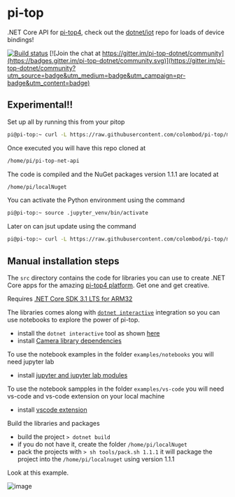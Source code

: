 # pi-top
.NET Core API for [pi-top4](https://www.pi-top.com/products/pi-top-4), check out the [dotnet/iot](https://github.com/dotnet/iot) repo for loads of device bindings!

[![Build status](https://ci.appveyor.com/api/projects/status/85dvsfxd4lw4xp2c?svg=true)](//ci.appveyor.com/project/colombod/pi-top/branch/main) [![Join the chat at https://gitter.im/pi-top-dotnet/community](https://badges.gitter.im/pi-top-dotnet/community.svg)](https://gitter.im/pi-top-dotnet/community?utm_source=badge&utm_medium=badge&utm_campaign=pr-badge&utm_content=badge)

## Experimental!!
Set up all by running this from your pitop
```sh
pi@pi-top:~ curl -L https://raw.githubusercontent.com/colombod/pi-top/main/setup-device.sh | bash -e
```
Once executed you will have this repo cloned at
```sh
/home/pi/pi-top-net-api
```

The code is compiled and the NuGet packages version 1.1.1 are located at 
```sh
/home/pi/localNuget
```

You can activate the Python environment using the command
```sh
pi@pi-top:~ source .jupyter_venv/bin/activate
```

Later on can jsut update using the command
```sh
pi@pi-top:~ curl -L https://raw.githubusercontent.com/colombod/pi-top/master/update-device.sh | bash -e
```

## Manual installation steps

The `src` directory contains the code for libraries you can use to create .NET Core apps for the amazing [pi-top4 platform](https://www.pi-top.com/products/pi-top-4). Get one and get creative.

Requires [.NET Core SDK 3.1 LTS for ARM32](./docs/install-dotnet-sdk.md)

The libraries comes along with [`dotnet interactive`](https://github.com/dotnet/interactive/) integration so you can use notebooks to explore the power of pi-top.

 * install the `dotnet interactive` tool as shown [here](./docs/install-dotnet-interactive.md) 
 * install [Camera library dependencies](./docs/install-camera-dependencies.md)

To use the notebook examples in the folder `examples/notebooks` you will need jupyter lab 
* install [jupyter and jupyter lab modules](./docs/install-jupyter.md)

To use the notebook sampples in the folder `examples/vs-code` you will need vs-code and vs-code extension on your local machine
* install [vscode extension](./docs/vscode-extension.md)

Build the libraries and packages

 * build the project `> dotnet build`
 * if you do not have it, create the folder `/home/pi/localNuget`
 * pack the projects with `> sh tools/pack.sh 1.1.1` it will package the project into the `/home/pi/localnuget` using version 1.1.1


Look at this example.
  
![image](https://user-images.githubusercontent.com/375556/80700336-71322400-8ad5-11ea-8eb1-6122c9cac554.png)
